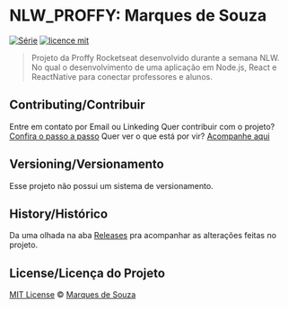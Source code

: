 # NLW_PROFFY: Marques de Souza 

[![Série](https://img.shields.io/badge/MarquesSouza-Proffy-blueviolet)](https://github.com/MarquesSouza/NLW_PROFFY)
[![licence mit](https://img.shields.io/badge/licence-MIT-blue.svg)](https://github.com/MarquesSouza/NLW_PROFFY/blob/master/LICENSE)

> Projeto da Proffy Rocketseat desenvolvido durante a semana NLW. No qual o desenvolvimento de uma aplicação em Node.js, React e ReactNative para conectar professores e alunos.

## Contributing/Contribuir
Entre em contato por Email ou Linkeding
Quer contribuir com o projeto? [Confira o passo a passo](./CONTRIBUTING.md)
Quer ver o que está por vir? [Acompanhe aqui](https://github.com/MarquesSouza/NLW_PROFFY/projects)

## Versioning/Versionamento

Esse projeto não possui um sistema de versionamento.

## History/Histórico
Da uma olhada na aba [Releases](https://github.com/MarquesSouza/NLW_PROFFY/releases) 
pra acompanhar as alterações feitas no projeto.

## License/Licença do Projeto
[MIT License](./LICENSE) © [Marques de Souza](https://github.com/MarquesSouza)